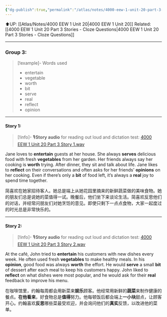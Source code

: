 ```yaml
---
{"dg-publish":true,"permalink":"/atlas/notes/4000-eew-1-unit-20-part-3-stories/","noteIcon":""}
---
```


⬆️UP: [[Atlas/Notes/4000 EEW 1 Unit 20\|4000 EEW 1 Unit 20]]
Related: [[4000 EEW 1 Unit 20 Part 3 Stories - Cloze Questions\|4000 EEW 1 Unit 20 Part 3 Stories - Cloze Questions]]

---


### Group 3:

> [!example]- Words used
> - entertain
> - vegetable
> - worth
> - bit
> - serve
> - real
> - reflect
> - opinion

---
#### Story 1:

> [!info]- 🎙️**Story audio** for reading out loud and dictation test: [4000 EEW 1 Unit 20 Part 3 Story 1.wav](https://drive.google.com/file/d/1XlUgpAV1ybVDyO-piNbsLokuStMh_Sca/view?usp=drive_link)

Jane loves to **entertain** guests at her house. She always **serves** delicious food with fresh **vegetables** from her garden. Her friends always say her cooking is **worth** trying. After dinner, they sit and talk about life. Jane likes to **reflect** on their conversations and often asks for her friends' **opinions** on her cooking. Even if there’s only a **bit** of food left, it’s always a **real** joy to spend time together.

简喜欢在她家招待客人。她总是端上从她花园里摘来的新鲜蔬菜做的美味食物。她的朋友们总是说她的菜值得一试。晚餐后，他们坐下来谈论生活。简喜欢反思他们的对话，并经常问朋友们对她烹饪的意见。即使只剩下一点点食物，大家一起度过的时光总是非常快乐的。

---
#### Story 2:

> [!info]- 🎙️**Story audio** for reading out loud and dictation test: [4000 EEW 1 Unit 20 Part 3 Story 2.wav](https://drive.google.com/file/d/1hFZNFxjVK7DVHgMHMl2n16AG3yBOfu04/view?usp=drive_link)

At the café, John tried to **entertain** his customers with new dishes every week. He often used fresh **vegetables** to make healthy meals. In his **opinion**, good food was always **worth** the effort. He would **serve** a small **bit** of dessert after each meal to keep his customers happy. John liked to **reflect** on what dishes were most popular, and he would ask for their **real** feedback to improve his menu.

在咖啡馆里，约翰每周都会用新菜来**娱乐**顾客。他经常用新鲜的**蔬菜**来制作健康的餐点。**在他看来**，好食物总是**值得**努力。他每顿饭后都会端上**一小块**甜点，让顾客开心。约翰喜欢**反思**哪些菜最受欢迎，并会询问他们的**真实**反馈，以改进他的菜单。